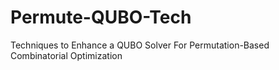 # Permute-QUBO-Tech
Techniques to Enhance a QUBO Solver For Permutation-Based Combinatorial Optimization
